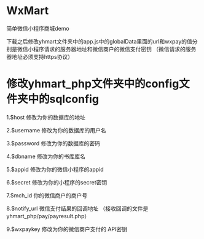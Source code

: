 # WxMart
简单微信小程序商城demo

下载之后修改yhmart文件夹中的app.js中的globalData里面的url和wxpay的值分别是微信小程序请求的服务器地址和微信商户的微信支付密钥
（微信请求的服务器地址必须支持https协议）

# 修改yhmart_php文件夹中的config文件夹中的sqlconfig

1.$host 修改为你的数据库的地址

2.$username 修改为你的数据库的用户名

3.$password 修改为你的数据库的密码

4.$dbname 修改为你的书库库名

5.$appid 修改为你的微信小程序的appid

6.$secret 修改为你的小程序的secret密钥

7.$mch_id 你的微信商户的商户号

8.$notify_url 微信支付结果的回调地址  （接收回调的文件是  yhmart_php/pay/payresult.php）

9.$wxpaykey 修改为你的微信商户支付的 API密钥

